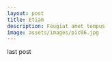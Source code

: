 ```yaml
---
layout: post
title: Etiam
description: Feugiat amet tempus
image: assets/images/pic06.jpg
---
```


last post
